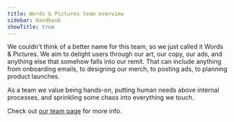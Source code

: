 ```yaml
---
title: Words & Pictures team overview
sidebar: Handbook
showTitle: true
---
```


We couldn't think of a better name for this team, so we just called it Words & Pictures. We aim to delight users through our art, our copy, our ads, and anything else that somehow falls into our remit. That can include anything from onboarding emails, to designing our merch, to posting ads, to planning product launches.

As a team we value being hands-on, putting human needs above internal processes, and sprinkling some chaos into everything we touch.

Check out [our team page](/teams/words-and-pictures) for more info.